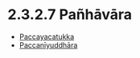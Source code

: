 # 2.3.2.7 Pañhāvāra

* [Paccayacatukka](2.3.2.7/Paccayacatukka.md)
* [Paccanīyuddhāra](2.3.2.7/Paccaniyuddhara.md)
